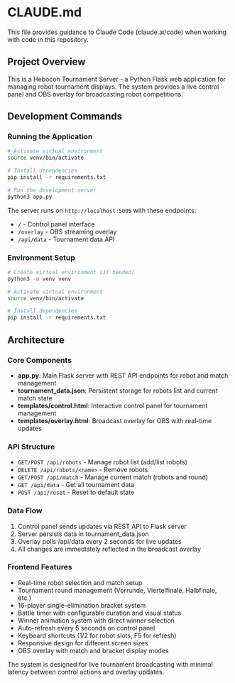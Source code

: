 # CLAUDE.md

This file provides guidance to Claude Code (claude.ai/code) when working with code in this repository.

## Project Overview

This is a Hebocon Tournament Server - a Python Flask web application for managing robot tournament displays. The system provides a live control panel and OBS overlay for broadcasting robot competitions.

## Development Commands

### Running the Application
```bash
# Activate virtual environment
source venv/bin/activate

# Install dependencies
pip install -r requirements.txt

# Run the development server
python3 app.py
```

The server runs on `http://localhost:5005` with these endpoints:
- `/` - Control panel interface
- `/overlay` - OBS streaming overlay
- `/api/data` - Tournament data API

### Environment Setup
```bash
# Create virtual environment (if needed)
python3 -m venv venv

# Activate virtual environment
source venv/bin/activate

# Install dependencies
pip install -r requirements.txt
```

## Architecture

### Core Components
- **app.py**: Main Flask server with REST API endpoints for robot and match management
- **tournament_data.json**: Persistent storage for robots list and current match state
- **templates/control.html**: Interactive control panel for tournament management
- **templates/overlay.html**: Broadcast overlay for OBS with real-time updates

### API Structure
- `GET/POST /api/robots` - Manage robot list (add/list robots)
- `DELETE /api/robots/<name>` - Remove robots
- `GET/POST /api/match` - Manage current match (robots and round)
- `GET /api/data` - Get all tournament data
- `POST /api/reset` - Reset to default state

### Data Flow
1. Control panel sends updates via REST API to Flask server
2. Server persists data in tournament_data.json
3. Overlay polls /api/data every 2 seconds for live updates
4. All changes are immediately reflected in the broadcast overlay

### Frontend Features
- Real-time robot selection and match setup
- Tournament round management (Vorrunde, Viertelfinale, Halbfinale, etc.)
- 16-player single-elimination bracket system
- Battle timer with configurable duration and visual status
- Winner animation system with direct winner selection
- Auto-refresh every 5 seconds on control panel
- Keyboard shortcuts (1/2 for robot slots, F5 for refresh)
- Responsive design for different screen sizes
- OBS overlay with match and bracket display modes

The system is designed for live tournament broadcasting with minimal latency between control actions and overlay updates.